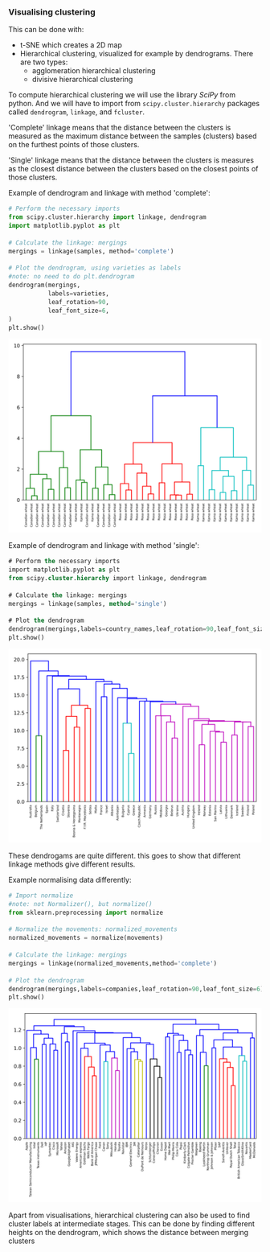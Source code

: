 
### Visualising clustering

This can be done with:
- t-SNE which creates a 2D map
- Hierarchical clustering, visualized for example by dendrograms. There are two types:
  - agglomeration hierarchical clustering
  - divisive hierarchical clustering
  
To compute hierarchical clustering we will use the library *SciPy* from python. And we will have to import from `scipy.cluster.hierarchy` packages called `dendrogram`, `linkage`, and `fcluster`.

'Complete' linkage means that the distance between the clusters is measured as the maximum distance between the samples (clusters) based on the furthest points of those clusters.

'Single' linkage means that the distance between the clusters is measures as the closest distance between the clusters based on the closest points of those clusters.

Example of dendrogram and linkage with method 'complete':
```python
# Perform the necessary imports
from scipy.cluster.hierarchy import linkage, dendrogram
import matplotlib.pyplot as plt

# Calculate the linkage: mergings
mergings = linkage(samples, method='complete')

# Plot the dendrogram, using varieties as labels
#note: no need to do plt.dendrogram
dendrogram(mergings,
           labels=varieties,
           leaf_rotation=90,
           leaf_font_size=6,
)
plt.show()
```

![graph0](https://github.com/afclopes/Machine-Learning/blob/master/images/linkage_graph0.svg)

Example of dendrogram and linkage with method 'single':

```sql
# Perform the necessary imports
import matplotlib.pyplot as plt
from scipy.cluster.hierarchy import linkage, dendrogram

# Calculate the linkage: mergings
mergings = linkage(samples, method='single')

# Plot the dendrogram
dendrogram(mergings,labels=country_names,leaf_rotation=90,leaf_font_size=6)
plt.show()
```
![graph0](https://github.com/afclopes/Machine-Learning/blob/master/images/linkage_graph2.svg)

These dendrogams are quite different. this goes to show that different linkage methods give different results.

Example normalising data differently:
```python
# Import normalize
#note: not Normalizer(), but normalize()
from sklearn.preprocessing import normalize

# Normalize the movements: normalized_movements
normalized_movements = normalize(movements)

# Calculate the linkage: mergings
mergings = linkage(normalized_movements,method='complete')

# Plot the dendrogram
dendrogram(mergings,labels=companies,leaf_rotation=90,leaf_font_size=6)
plt.show()
```
![graph1](https://github.com/afclopes/Machine-Learning/blob/master/images/linkage_graph1.svg)


Apart from visualisations, hierarchical clustering can also be used to find cluster labels at intermediate stages.
This can be done by finding different heights on the dendrogram, which shows the distance between merging clusters
